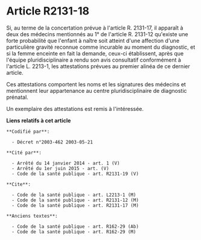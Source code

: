 # Article R2131-18

Si, au terme de la concertation prévue à l'article R. 2131-17, il apparaît à deux des médecins mentionnés au 1° de l'article
R. 2131-12 qu'existe une forte probabilité que l'enfant à naître soit atteint d'une affection d'une particulière gravité
reconnue comme incurable au moment du diagnostic, et si la femme enceinte en fait la demande, ceux-ci établissent, après que
l'équipe pluridisciplinaire a rendu son avis consultatif conformément à l'article L. 2213-1, les attestations prévues au
premier alinéa de ce dernier article.

Ces attestations comportent les noms et les signatures des médecins et mentionnent leur appartenance au centre
pluridisciplinaire de diagnostic prénatal.

Un exemplaire des attestations est remis à l'intéressée.

**Liens relatifs à cet article**

	**Codifié par**:

	  - Décret n°2003-462 2003-05-21

	**Cité par**:

	  - Arrêté du 14 janvier 2014 - art. 1 (V)
	  - Arrêté du 1er juin 2015 - art. (V)
	  - Code de la santé publique - art. R2131-19 (V)

	**Cite**:

	  - Code de la santé publique - art. L2213-1 (M)
	  - Code de la santé publique - art. R2131-12 (M)
	  - Code de la santé publique - art. R2131-17 (M)

	**Anciens textes**:

	  - Code de la santé publique - art. R162-29 (Ab)
	  - Code de la santé publique - art. R162-29 (M)
